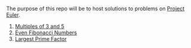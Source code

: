 The purpose of this repo will be to host solutions to problems on [Project Euler](https://projecteuler.net/progress=err0r__).
1. [Multiples of 3 and 5](001/) 
2. [Even Fibonacci Numbers](002/)
3. [Largest Prime Factor](003/)
